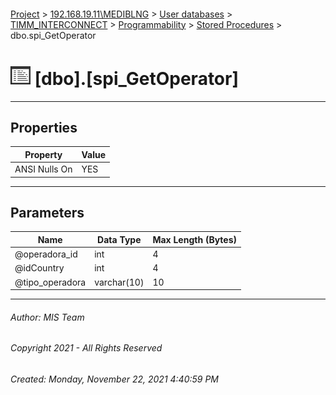 #### 

[Project](../../../../../index.md) > [192.168.19.11\\MEDIBLNG](../../../../index.md) > [User databases](../../../index.md) > [TIMM_INTERCONNECT](../../index.md) > [Programmability](../index.md) > [Stored Procedures](Stored_Procedures.md) > dbo.spi_GetOperator

# ![Stored Procedures](../../../../../Images/StoredProcedure32.png) [dbo].[spi_GetOperator]

---

## <a name="#properties"></a>Properties

| Property | Value |
|---|---|
| ANSI Nulls On | YES |


---

## <a name="#parameters"></a>Parameters

| Name | Data Type | Max Length (Bytes) |
|---|---|---|
| @operadora_id | int | 4 |
| @idCountry | int | 4 |
| @tipo_operadora | varchar(10) | 10 |


---

###### Author:  MIS Team

###### Copyright 2021 - All Rights Reserved

###### Created: Monday, November 22, 2021 4:40:59 PM

